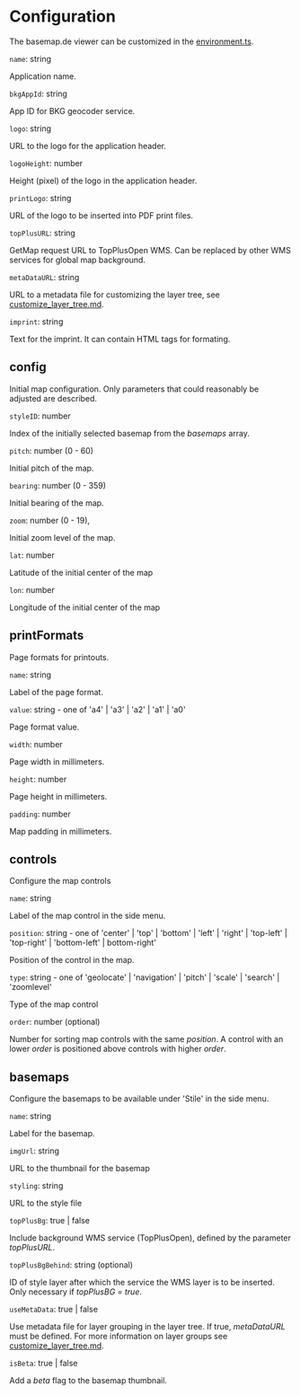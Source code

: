 
# Configuration

The basemap.de viewer can be customized in the [environment.ts](../src/environments/environment.ts).

`name`: string

Application name.

`bkgAppId`: string

App ID for BKG geocoder service.

`logo`: string

URL to the logo for the application header.

`logoHeight`: number

Height (pixel) of the logo in the application header.

`printLogo`: string

URL of the logo to be inserted into PDF print files.

`topPlusURL`: string 

GetMap request URL to TopPlusOpen WMS. Can be replaced by other WMS services for global map background.

`metaDataURL`: string

URL to a metadata file for customizing the layer tree, see [customize_layer_tree.md](customize_layer_tree.md).

`imprint`: string

Text for the imprint. It can contain HTML tags for formating.

## config

Initial map configuration. Only parameters that could reasonably be adjusted are described.

`styleID`: number

Index of the initially selected basemap from the _basemaps_ array.

`pitch`: number (0 - 60)

Initial pitch of the map.

`bearing`: number (0 - 359)

Initial bearing of the map.

`zoom`: number (0 - 19),

Initial zoom level of the map.

`lat`: number

Latitude of the initial center of the map

`lon`: number

Longitude of the initial center of the map

## printFormats

Page formats for printouts.

`name`: string

Label of the page format.

`value`: string - one of 'a4' | 'a3' | 'a2' | 'a1' | 'a0'

Page format value.

`width`: number

Page width in millimeters.

`height`: number

Page height in millimeters.

`padding`: number

Map padding in millimeters.

## controls

Configure the map controls

`name`: string

Label of the map control in the side menu.

`position`: string - one of 'center' | 'top' | 'bottom' | 'left' | 'right' | 'top-left' | 'top-right' | 'bottom-left' | bottom-right'

Position of the control in the map.

`type`: string - one of 'geolocate' | 'navigation' | 'pitch' | 'scale' | 'search' | 'zoomlevel'

Type of the map control

`order`: number (optional)

Number for sorting map controls with the same _position_. A control with an lower _order_ is positioned above controls with higher _order_.

## basemaps

Configure the basemaps to be available under 'Stile' in the side menu.

`name`: string

Label for the basemap.

`imgUrl`: string

URL to the thumbnail for the basemap

`styling`: string

URL to the style file

`topPlusBg`: true | false

Include background WMS service (TopPlusOpen), defined by the parameter _topPlusURL_.

`topPlusBgBehind`: string (optional)

ID of style layer after which the service the WMS layer is to be inserted. Only necessary if _topPlusBG_ = _true_.

`useMetaData`: true | false

Use metadata file for layer grouping in the layer tree. If true, _metaDataURL_ must be defined. For more information on layer groups see [customize_layer_tree.md](customize_layer_tree.md).

`isBeta`: true | false

Add a _beta_ flag to the basemap thumbnail.
